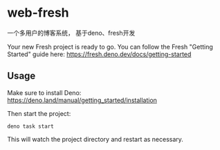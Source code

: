 # web-fresh

一个多用户的博客系统， 基于deno、fresh开发

Your new Fresh project is ready to go. You can follow the Fresh "Getting
Started" guide here: https://fresh.deno.dev/docs/getting-started

## Usage

Make sure to install Deno: https://deno.land/manual/getting_started/installation

Then start the project:

```
deno task start
```

This will watch the project directory and restart as necessary.
